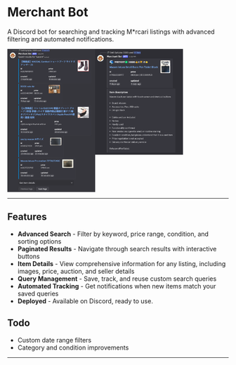 # Merchant Bot

A Discord bot for searching and tracking M*rcari listings with advanced filtering and automated notifications.

<div style="display: flex; align-items: start;">
    <img src="./assets/search.png" alt="Search Results" width="200">
    <img src="./assets/item-details.png" alt="Item Details" width="200">
</div>

---

## Features

- **Advanced Search** - Filter by keyword, price range, condition, and sorting options
- **Paginated Results** - Navigate through search results with interactive buttons
- **Item Details** - View comprehensive information for any listing, including images, price, auction, and seller details
- **Query Management** - Save, track, and reuse custom search queries
- **Automated Tracking** - Get notifications when new items match your saved queries
- **Deployed** - Available on Discord, ready to use.

## Todo
- Custom date range filters
- Category and condition improvements
---
